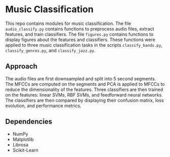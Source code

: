 # Music Classification
This repo contains modules for music classification. The file 
`audio_classify.py` contains functions to preprocess audio files, extract 
features, and train classifiers. The file `figures.py` contains functions to 
display figures about the features and classifiers. These functions were applied 
to three music classification tasks in the scripts `classify_bands.py`, 
`classify_genres.py`, and `classify_jazz.py`. 

## Approach
The audio files are first downsampled and split into 5 second segments. The 
MFCCs are computed on the segments and PCA is applied to MFCCs to reduce the 
dimensionality of the features. Three classifiers are then trained on the 
features: linear SVMs, RBF SVMs, and feedforward neural networks. The 
classifiers are then compared by displaying their confusion matrix, loss 
evolution, and performance metrics. 

## Dependencies
- NumPy
- Matplotlib
- Librosa
- Scikit-Learn
